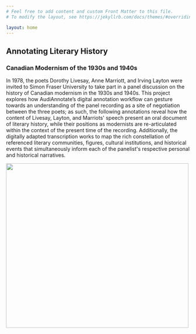 ```yaml
---
# Feel free to add content and custom Front Matter to this file.
# To modify the layout, see https://jekyllrb.com/docs/themes/#overriding-theme-defaults

layout: home
---
```


## Annotating Literary History
### Canadian Modernism of the 1930s and 1940s
In 1978, the poets Dorothy Livesay, Anne Marriott, and Irving Layton were invited to Simon Fraser University to take part in a panel discussion on the history of Canadian modernism in the 1930s and 1940s. This project explores how AudiAnnotate’s digital annotation workflow can gesture towards an understanding of the panel recording as a site of negotiation between the three poets; as such, the following annotations reveal how the content of Livesay, Layton, and Marriots' speech present an oral document of literary history, while their positions as modernists are re-articulated within the context of the present time of the recording. Additionally, the digitally adapted transcription works to map the rich constellation of referenced literary communities, figures, cultural institutions, and historical events that simultaneously inform each of the panelist's respective personal and historical narratives.  

<img src="https://github.com/teddiebrock/sfu-poetry-panel/blob/gh-pages/sfu-panel-taped.png?raw=true" width="500" height="450"/>


